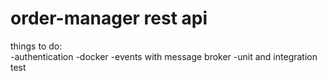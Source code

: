 # order-manager rest api

 things to do: </br>
 -authentication
 -docker
 -events with message broker
 -unit and integration test
